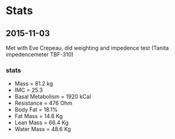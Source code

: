 # Stats


## 2015-11-03
Met with Eve Crepeau, did weighting and impedence test (Tanita impedencemeter TBF-310)


### stats
- Mass = 81.2 kg
- IMC = 25.3
- Basal Metabolism = 1920 kCal
- Resistance = 476 Ohm
- Body Fat = 18.1%
- Fat Mass = 14.8 Kg
- Lean Mass = 66.4 Kg
- Water Mass = 48.6 Kg

